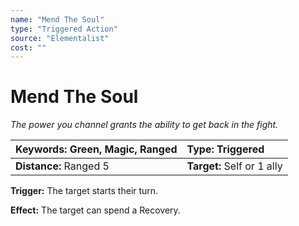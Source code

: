 ```yaml
---
name: "Mend The Soul"
type: "Triggered Action"
source: "Elementalist"
cost: ""
---
```


# Mend The Soul

*The power you channel grants the ability to get back in the fight.*

| **Keywords:** Green, Magic, Ranged | **Type:** Triggered |
| :-- | :-- |
| **Distance:** Ranged 5 | **Target:** Self or 1 ally |

**Trigger:** The target starts their turn.

**Effect:** The target can spend a Recovery.
